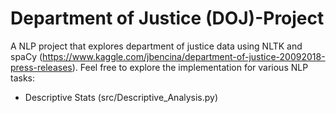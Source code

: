 # Department of Justice (DOJ)-Project
A NLP project that explores department of justice data using NLTK and spaCy (https://www.kaggle.com/jbencina/department-of-justice-20092018-press-releases).
Feel free to explore the implementation for various NLP tasks:
- Descriptive Stats (src/Descriptive_Analysis.py)
